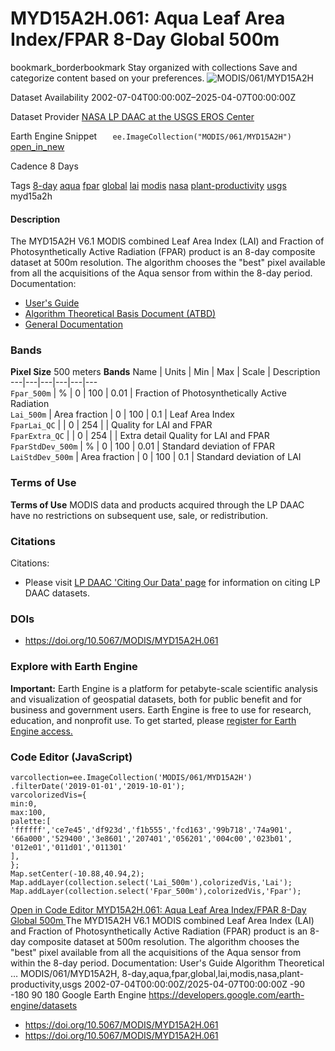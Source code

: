  
#  MYD15A2H.061: Aqua Leaf Area Index/FPAR 8-Day Global 500m 
bookmark_borderbookmark Stay organized with collections  Save and categorize content based on your preferences. 
![MODIS/061/MYD15A2H](https://developers.google.com/earth-engine/datasets/images/MODIS/MODIS_061_MYD15A2H_sample.png) 

Dataset Availability
    2002-07-04T00:00:00Z–2025-04-07T00:00:00Z 

Dataset Provider
     [ NASA LP DAAC at the USGS EROS Center ](https://doi.org/10.5067/MODIS/MYD15A2H.061) 

Earth Engine Snippet
     `    ee.ImageCollection("MODIS/061/MYD15A2H")   ` [ open_in_new ](https://code.earthengine.google.com/?scriptPath=Examples:Datasets/MODIS/MODIS_061_MYD15A2H) 

Cadence
    8 Days 

Tags
     [8-day](https://developers.google.com/earth-engine/datasets/tags/8-day) [aqua](https://developers.google.com/earth-engine/datasets/tags/aqua) [fpar](https://developers.google.com/earth-engine/datasets/tags/fpar) [global](https://developers.google.com/earth-engine/datasets/tags/global) [lai](https://developers.google.com/earth-engine/datasets/tags/lai) [modis](https://developers.google.com/earth-engine/datasets/tags/modis) [nasa](https://developers.google.com/earth-engine/datasets/tags/nasa) [plant-productivity](https://developers.google.com/earth-engine/datasets/tags/plant-productivity) [usgs](https://developers.google.com/earth-engine/datasets/tags/usgs)
myd15a2h
#### Description
The MYD15A2H V6.1 MODIS combined Leaf Area Index (LAI) and Fraction of Photosynthetically Active Radiation (FPAR) product is an 8-day composite dataset at 500m resolution. The algorithm chooses the "best" pixel available from all the acquisitions of the Aqua sensor from within the 8-day period.
Documentation:
  * [User's Guide](https://lpdaac.usgs.gov/documents/624/MOD15_User_Guide_V6.pdf)
  * [Algorithm Theoretical Basis Document (ATBD)](https://lpdaac.usgs.gov/documents/90/MOD15_ATBD.pdf)
  * [General Documentation](https://ladsweb.modaps.eosdis.nasa.gov/filespec/MODIS/61/MYD15A2H)


### Bands
**Pixel Size** 500 meters 
**Bands**
Name | Units | Min | Max | Scale | Description  
---|---|---|---|---|---  
`Fpar_500m` | % |  0  |  100  | 0.01 | Fraction of Photosynthetically Active Radiation  
`Lai_500m` | Area fraction |  0  |  100  | 0.1 | Leaf Area Index  
`FparLai_QC` |  |  0  |  254  |  | Quality for LAI and FPAR  
`FparExtra_QC` |  |  0  |  254  |  | Extra detail Quality for LAI and FPAR  
`FparStdDev_500m` | % |  0  |  100  | 0.01 | Standard deviation of FPAR  
`LaiStdDev_500m` | Area fraction |  0  |  100  | 0.1 | Standard deviation of LAI  
### Terms of Use
**Terms of Use**
MODIS data and products acquired through the LP DAAC have no restrictions on subsequent use, sale, or redistribution.
### Citations
Citations:
  * Please visit [LP DAAC 'Citing Our Data' page](https://lpdaac.usgs.gov/citing_our_data) for information on citing LP DAAC datasets.


### DOIs
  * [ https://doi.org/10.5067/MODIS/MYD15A2H.061 ](https://doi.org/10.5067/MODIS/MYD15A2H.061)


### Explore with Earth Engine
**Important:** Earth Engine is a platform for petabyte-scale scientific analysis and visualization of geospatial datasets, both for public benefit and for business and government users. Earth Engine is free to use for research, education, and nonprofit use. To get started, please [register for Earth Engine access.](https://console.cloud.google.com/earth-engine)
### Code Editor (JavaScript)
```
varcollection=ee.ImageCollection('MODIS/061/MYD15A2H')
.filterDate('2019-01-01','2019-10-01');
varcolorizedVis={
min:0,
max:100,
palette:[
'ffffff','ce7e45','df923d','f1b555','fcd163','99b718','74a901',
'66a000','529400','3e8601','207401','056201','004c00','023b01',
'012e01','011d01','011301'
],
};
Map.setCenter(-10.88,40.94,2);
Map.addLayer(collection.select('Lai_500m'),colorizedVis,'Lai');
Map.addLayer(collection.select('Fpar_500m'),colorizedVis,'Fpar');
```
[ Open in Code Editor ](https://code.earthengine.google.com/?scriptPath=Examples:Datasets/MODIS/MODIS_061_MYD15A2H)
[ MYD15A2H.061: Aqua Leaf Area Index/FPAR 8-Day Global 500m ](https://developers.google.com/earth-engine/datasets/catalog/MODIS_061_MYD15A2H)
The MYD15A2H V6.1 MODIS combined Leaf Area Index (LAI) and Fraction of Photosynthetically Active Radiation (FPAR) product is an 8-day composite dataset at 500m resolution. The algorithm chooses the "best" pixel available from all the acquisitions of the Aqua sensor from within the 8-day period. Documentation: User's Guide Algorithm Theoretical …
MODIS/061/MYD15A2H, 8-day,aqua,fpar,global,lai,modis,nasa,plant-productivity,usgs 
2002-07-04T00:00:00Z/2025-04-07T00:00:00Z
-90 -180 90 180 
Google Earth Engine
https://developers.google.com/earth-engine/datasets
  * [ https://doi.org/10.5067/MODIS/MYD15A2H.061 ](https://doi.org/https://doi.org/10.5067/MODIS/MYD15A2H.061)
  * [ https://doi.org/10.5067/MODIS/MYD15A2H.061 ](https://doi.org/https://developers.google.com/earth-engine/datasets/catalog/MODIS_061_MYD15A2H)


